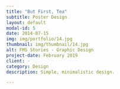 ```yaml
---
title: "But First, Tea"
subtitle: Poster Design
layout: default
modal-id: 5
date: 2014-07-15
img: img/portfolio/14.jpg
thumbnail: img/thumbnail/14.jpg
alt: FMS Stories - Graphic Design
project-date: February 2019
client: -
category: Design
description: Simple, minimalistic design.

---
```

